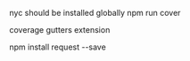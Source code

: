 nyc should be installed globally
 npm run cover

 coverage gutters extension

 npm install request --save